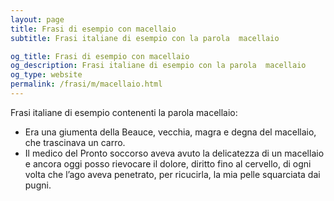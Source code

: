 ```yaml
---
layout: page
title: Frasi di esempio con macellaio 
subtitle: Frasi italiane di esempio con la parola  macellaio

og_title: Frasi di esempio con macellaio 
og_description: Frasi italiane di esempio con la parola  macellaio
og_type: website
permalink: /frasi/m/macellaio.html
---
```


Frasi italiane di esempio contenenti la parola macellaio:


- Era una giumenta della Beauce, vecchia, magra e degna del macellaio, che trascinava un carro.
- Il medico del Pronto soccorso aveva avuto la delicatezza di un macellaio e ancora oggi posso rievocare il dolore, diritto fino al cervello, di ogni volta che l’ago aveva penetrato, per ricucirla, la mia pelle squarciata dai pugni.
